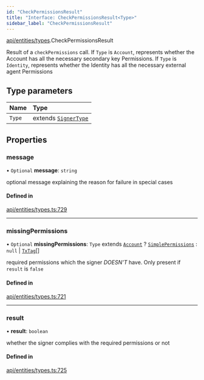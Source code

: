 ```yaml
---
id: "CheckPermissionsResult"
title: "Interface: CheckPermissionsResult<Type>"
sidebar_label: "CheckPermissionsResult"
---
```


[api/entities/types](../../../../../modules/API/Entities/Types/Types.md).CheckPermissionsResult

Result of a `checkPermissions` call. If `Type` is `Account`, represents whether the Account
  has all the necessary secondary key Permissions. If `Type` is `Identity`, represents whether the
  Identity has all the necessary external agent Permissions

## Type parameters

| Name | Type |
| :------ | :------ |
| `Type` | extends [`SignerType`](../../../../../enums/API/Entities/Types/SignerType/SignerType.md) |

## Properties

### message

• `Optional` **message**: `string`

optional message explaining the reason for failure in special cases

#### Defined in

[api/entities/types.ts:729](https://github.com/PolymeshAssociation/polymesh-sdk/blob/c8da9dfce/src/api/entities/types.ts#L729)

___

### missingPermissions

• `Optional` **missingPermissions**: `Type` extends [`Account`](../../../../../enums/API/Entities/Types/SignerType/SignerType.md#account) ? [`SimplePermissions`](../SimplePermissions/SimplePermissions.md) : ``null`` \| [`TxTag`](../../../../../modules/Generated/Types/Types.md#txtag)[]

required permissions which the signer *DOESN'T* have. Only present if `result` is `false`

#### Defined in

[api/entities/types.ts:721](https://github.com/PolymeshAssociation/polymesh-sdk/blob/c8da9dfce/src/api/entities/types.ts#L721)

___

### result

• **result**: `boolean`

whether the signer complies with the required permissions or not

#### Defined in

[api/entities/types.ts:725](https://github.com/PolymeshAssociation/polymesh-sdk/blob/c8da9dfce/src/api/entities/types.ts#L725)
